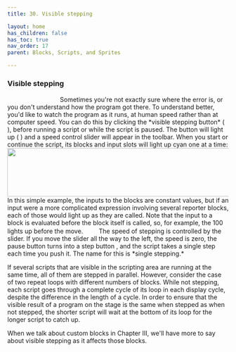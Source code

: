 ```yaml
---
title: 30. Visible stepping

layout: home
has_children: false
has_toc: true
nav_order: 17
parent: Blocks, Scripts, and Sprites

---
```


### Visible stepping

<img src="/snap-manual/assets/images/image121.png" style="width:28px; height:16px">
<img src="/snap-manual/assets/images/image122.png" style="width:52px; height:15px">
<img src="/snap-manual/assets/images/image123.png" style="width:28px; height:16px">
Sometimes you're not exactly sure where
the error is, or you don't understand how the program got there. To
understand better, you'd like to watch the program as it runs, at human
speed rather than at computer speed. You can do this by clicking the
*visible stepping button* ( ), before running a script or while the
script is paused. The button will light up ( ) and a speed control
slider will appear in the toolbar. When you start or continue the
script, its blocks and input slots will light up cyan one at a time:

<img src="/snap-manual/assets/images/image124.png" style="width:720px; height:110px">
In this simple example, the inputs to the blocks are
constant values, but if an input were a more complicated expression
involving several reporter blocks, each of those would light up as they
are called. Note that the input to a block is evaluated before the block
itself is called, so, for example, the 100 lights up before the move.

<img src="/snap-manual/assets/images/image134.png" style="width:28px; height:16px">
The speed of stepping is controlled by
the slider. If you move the slider all the way to the left, the speed is
zero, the pause button turns into a step button , and the script takes a
single step each time you push it. The name for this is *single
stepping.*

If several scripts that are visible in the scripting area are running at
the same time, all of them are stepped in parallel. However, consider
the case of two repeat loops with different numbers of blocks. While not
stepping, each script goes through a complete cycle of its loop in each
display cycle, despite the difference in the length of a cycle. In order
to ensure that the visible result of a program on the stage is the same
when stepped as when not stepped, the shorter script will wait at the
bottom of its loop for the longer script to catch up.

When we talk about custom blocks in Chapter III, we'll have more to say
about visible stepping as it affects those blocks.

